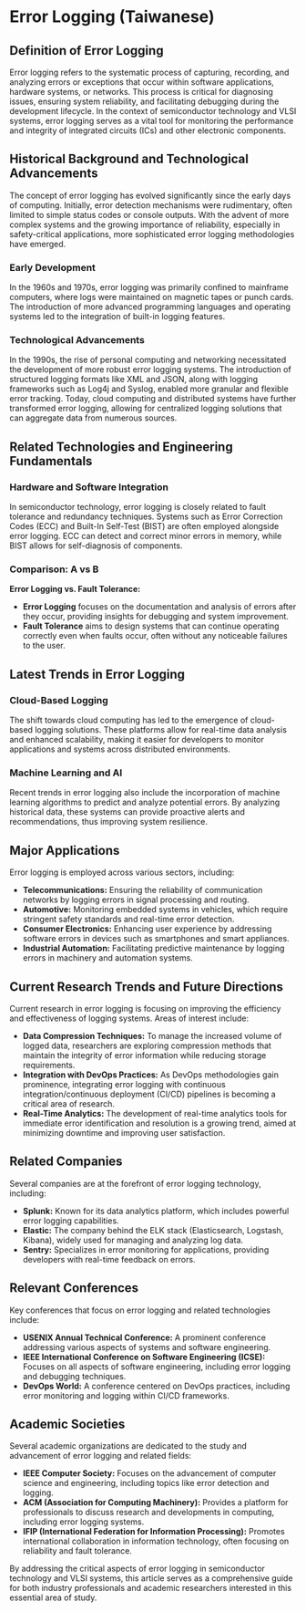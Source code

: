 # Error Logging (Taiwanese)

## Definition of Error Logging

Error logging refers to the systematic process of capturing, recording, and analyzing errors or exceptions that occur within software applications, hardware systems, or networks. This process is critical for diagnosing issues, ensuring system reliability, and facilitating debugging during the development lifecycle. In the context of semiconductor technology and VLSI systems, error logging serves as a vital tool for monitoring the performance and integrity of integrated circuits (ICs) and other electronic components.

## Historical Background and Technological Advancements

The concept of error logging has evolved significantly since the early days of computing. Initially, error detection mechanisms were rudimentary, often limited to simple status codes or console outputs. With the advent of more complex systems and the growing importance of reliability, especially in safety-critical applications, more sophisticated error logging methodologies have emerged.

### Early Development

In the 1960s and 1970s, error logging was primarily confined to mainframe computers, where logs were maintained on magnetic tapes or punch cards. The introduction of more advanced programming languages and operating systems led to the integration of built-in logging features.

### Technological Advancements

In the 1990s, the rise of personal computing and networking necessitated the development of more robust error logging systems. The introduction of structured logging formats like XML and JSON, along with logging frameworks such as Log4j and Syslog, enabled more granular and flexible error tracking. Today, cloud computing and distributed systems have further transformed error logging, allowing for centralized logging solutions that can aggregate data from numerous sources.

## Related Technologies and Engineering Fundamentals

### Hardware and Software Integration

In semiconductor technology, error logging is closely related to fault tolerance and redundancy techniques. Systems such as Error Correction Codes (ECC) and Built-In Self-Test (BIST) are often employed alongside error logging. ECC can detect and correct minor errors in memory, while BIST allows for self-diagnosis of components.

### Comparison: A vs B

**Error Logging vs. Fault Tolerance:**
- **Error Logging** focuses on the documentation and analysis of errors after they occur, providing insights for debugging and system improvement.
- **Fault Tolerance** aims to design systems that can continue operating correctly even when faults occur, often without any noticeable failures to the user.

## Latest Trends in Error Logging

### Cloud-Based Logging

The shift towards cloud computing has led to the emergence of cloud-based logging solutions. These platforms allow for real-time data analysis and enhanced scalability, making it easier for developers to monitor applications and systems across distributed environments.

### Machine Learning and AI

Recent trends in error logging also include the incorporation of machine learning algorithms to predict and analyze potential errors. By analyzing historical data, these systems can provide proactive alerts and recommendations, thus improving system resilience.

## Major Applications

Error logging is employed across various sectors, including:

- **Telecommunications:** Ensuring the reliability of communication networks by logging errors in signal processing and routing.
- **Automotive:** Monitoring embedded systems in vehicles, which require stringent safety standards and real-time error detection.
- **Consumer Electronics:** Enhancing user experience by addressing software errors in devices such as smartphones and smart appliances.
- **Industrial Automation:** Facilitating predictive maintenance by logging errors in machinery and automation systems.

## Current Research Trends and Future Directions

Current research in error logging is focusing on improving the efficiency and effectiveness of logging systems. Areas of interest include:

- **Data Compression Techniques:** To manage the increased volume of logged data, researchers are exploring compression methods that maintain the integrity of error information while reducing storage requirements.
- **Integration with DevOps Practices:** As DevOps methodologies gain prominence, integrating error logging with continuous integration/continuous deployment (CI/CD) pipelines is becoming a critical area of research.
- **Real-Time Analytics:** The development of real-time analytics tools for immediate error identification and resolution is a growing trend, aimed at minimizing downtime and improving user satisfaction.

## Related Companies

Several companies are at the forefront of error logging technology, including:

- **Splunk:** Known for its data analytics platform, which includes powerful error logging capabilities.
- **Elastic:** The company behind the ELK stack (Elasticsearch, Logstash, Kibana), widely used for managing and analyzing log data.
- **Sentry:** Specializes in error monitoring for applications, providing developers with real-time feedback on errors.

## Relevant Conferences

Key conferences that focus on error logging and related technologies include:

- **USENIX Annual Technical Conference:** A prominent conference addressing various aspects of systems and software engineering.
- **IEEE International Conference on Software Engineering (ICSE):** Focuses on all aspects of software engineering, including error logging and debugging techniques.
- **DevOps World:** A conference centered on DevOps practices, including error monitoring and logging within CI/CD frameworks.

## Academic Societies

Several academic organizations are dedicated to the study and advancement of error logging and related fields:

- **IEEE Computer Society:** Focuses on the advancement of computer science and engineering, including topics like error detection and logging.
- **ACM (Association for Computing Machinery):** Provides a platform for professionals to discuss research and developments in computing, including error logging systems.
- **IFIP (International Federation for Information Processing):** Promotes international collaboration in information technology, often focusing on reliability and fault tolerance.

By addressing the critical aspects of error logging in semiconductor technology and VLSI systems, this article serves as a comprehensive guide for both industry professionals and academic researchers interested in this essential area of study.